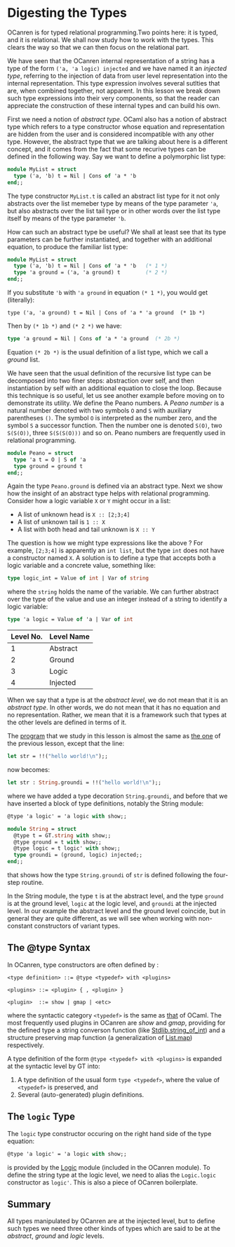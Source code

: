 # Digesting the Types 

OCanren is for typed relational programming.Two points here: it is typed, and it is relational.
We shall now study how to work with the types. This clears the way so that we
can then focus on the relational part.

We have seen that the OCanren internal representation of a string has a type of the form
`('a, 'a logic) injected` and we have named it an _injected type_, referring to the injection
of data from user level representation into the internal representation. This type expression
involves several sutlties that are, when
combined together, not apparent. In this lesson we break down such type expressions into
their very components, so that the reader can appreciate the construction of these internal types
and can build his own. 

First  we need a notion of _abstract type_. OCaml also has a notion of abstract type
which refers to a type constructor whose equation and representation are hidden from the user and is
considered incompatible with any other type. However, the abstract type that we are talking about here
is a different concept, and it comes from the fact that some recurive types can be defined in the following way.
Say we want to define a polymorphic list type:
```ocaml
module MyList = struct
  type ('a, 'b) t = Nil | Cons of 'a * 'b 
end;;
```
The type constructor `MyList.t` is called an abstract list type for it not only abstracts over the list memeber type
 by means of the type parameter `'a`,  but also abstracts over the list tail type or in other words over the list type
 itself  by means of the type parameter `'b`. 

How can such an abstract type be useful?  We shall at least see that its type parameters can be further instantiated,
and together with an additional equation, to produce the familiar list type: 
```ocaml
module MyList = struct
  type ('a, 'b) t = Nil | Cons of 'a * 'b   (* 1 *)
  type 'a ground = ('a, 'a ground) t        (* 2 *)
end;;
```
If you substitute `'b` with `'a ground` in equation `(* 1 *)`, you would get (literally):
```
type ('a, 'a ground) t = Nil | Cons of 'a * 'a ground  (* 1b *)
```
Then by `(* 1b *)` and `(* 2 *)` we have:
```ocaml
type 'a ground = Nil | Cons of 'a * 'a ground  (* 2b *)
```
Equation `(* 2b *)` is the usual definition of a list type, which we call a _ground_ list.

We have seen that the usual definition of the recursive list type can be decomposed into two finer steps: abstraction
over self, and then instantiation by self with an additional equation to close the loop. Because this
technique is so useful, let us see another example before moving on to demonstrate its utility. We define the Peano
 numbers. A _Peano number_ is a natural number denoted with two symbols `O` and `S` with auxiliary parentheses `()`.
 The symbol `O` is interpreted as the number zero, and the symbol `S` a successor function. Then the number one
 is denoted `S(O)`, two `S(S(O))`, three `S(S(S(O)))` and so on. Peano numbers are frequently used in relational programming.
```ocaml
module Peano = struct
  type 'a t = O | S of 'a
  type ground = ground t
end;;
```
Again the type `Peano.ground` is defined via an abstract type. Next we show how the insight of an abstract type helps with
relational programming. Consider how a logic variable `X` or `Y` might occur in a list:
- A list of unknown head is `X :: [2;3;4]`
- A list of unknown tail is `1 :: X`
- A list with both head and tail unknown is `X :: Y`

The question is how we might type expressions like the above ? For example, `[2;3;4]` is apparently an `int list`, but the
type `int` does not have a constructor named `X`. A solution is to define a type that accepts both a logic variable
and a concrete value, something like:
```ocaml
type logic_int = Value of int | Var of string
```
where the `string` holds the name of the variable. We can further abstract over the type of the value and use an integer
instead of a string to identify a logic variable:
```ocaml
type 'a logic = Value of 'a | Var of int
```






Level No. | Level Name
--        |--
1         | Abstract
2         | Ground
3         | Logic
4         | Injected



When we say that a type is at the _abstract level_, we do not mean that it is an _abstract type_.
In other words, we do not mean that it has no equation and no representation. Rather, we mean that
it is a framework such that types at the other levels are defined in terms of it.




The [program](hello2.ml) that we study in this lesson is almost the
same as [the one](../helloWorld/hello.ml) of the previous lesson, except that the line:
```ocaml
let str = !!("hello world!\n");;
```
now becomes:
```ocaml
let str : String.groundi = !!("hello world!\n");;
```
where we have added a type decoration `String.groundi`, and before that we have inserted a block
of type definitions, notably the String module:
```ocaml
@type 'a logic' = 'a logic with show;;

module String = struct
  @type t = GT.string with show;;
  @type ground = t with show;;
  @type logic = t logic' with show;;
  type groundi = (ground, logic) injected;;
end;;
```
that shows how the type `String.groundi` of `str` is defined following the four-step routine.

In the String
module, the type `t` is at the abstract level, and the type `ground` is at the ground level,
`logic` at the logic level, and `groundi` at the injected level. In our example the abstract level
and the ground level coincide, but in general they are quite different, as we will see when working
with non-constant constructors of variant types.  

## The @type Syntax

In OCanren, type constructors are often defined by :
```
<type definition> ::= @type <typedef> with <plugins>

<plugins> ::= <plugin> { , <plugin> }

<plugin>  ::= show | gmap | <etc>
```
where the syntactic category `<typedef>` is the same as
[that](https://ocaml.org/releases/4.11/htmlman/typedecl.html) of OCaml. The most frequently used plugins
in OCanren are _show_ and _gmap_, providing for the defined type a string converson function
(like [Stdlib.string_of_int](https://ocaml.org/releases/4.11/htmlman/libref/Stdlib.html)) and
a structure preserving map function 
(a generalization of  [List.map](https://ocaml.org/releases/4.11/htmlman/libref/List.html))  respectively.


A type definition of the form `@type <typedef> with <plugins>` is expanded at the syntactic level
by GT into:
1) A type definition of the usual form `type <typedef>`, where the value of `<typedef>` is preserved, and
1) Several (auto-generated) plugin definitions.

## The `logic` Type

The `logic` type constructor occuring on the right hand side of the type equation:
```ocaml
@type 'a logic' = 'a logic with show;;
```
is provided by the
[Logic](../../Installation/ocanren/src/core/Logic.mli#L21) module
(included in the OCanren module). To define the string type at the logic level,
we need to alias the `Logic.logic` constructor as `logic'`. This is also a piece
of OCanren boilerplate.

## Summary

All types manipulated by OCanren are at the injected level, but to define such types
we need three other kinds of types which are said to be at the
_abstract_, _ground_ and _logic_ levels. 